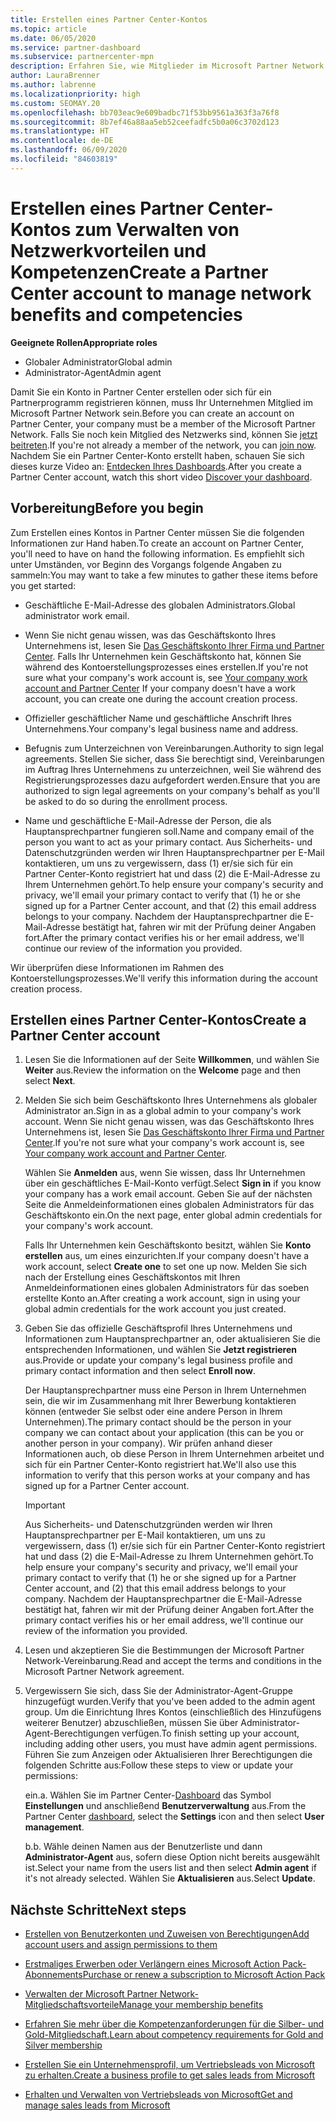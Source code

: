 ```yaml
---
title: Erstellen eines Partner Center-Kontos
ms.topic: article
ms.date: 06/05/2020
ms.service: partner-dashboard
ms.subservice: partnercenter-mpn
description: Erfahren Sie, wie Mitglieder im Microsoft Partner Network ein Partner Center-Konto erstellen können, um ihre Netzwerkvorteile und Kompetenzen zu verwalten.
author: LauraBrenner
ms.author: labrenne
ms.localizationpriority: high
ms.custom: SEOMAY.20
ms.openlocfilehash: bb703eac9e609badbc71f53bb9561a363f3a76f8
ms.sourcegitcommit: 8b7ef46a88aa5eb52ceefadfc5b0a06c3702d123
ms.translationtype: HT
ms.contentlocale: de-DE
ms.lasthandoff: 06/09/2020
ms.locfileid: "84603819"
---
```

# <a name="create-a-partner-center-account-to-manage-network-benefits-and-competencies"></a><span data-ttu-id="2fa52-103">Erstellen eines Partner Center-Kontos zum Verwalten von Netzwerkvorteilen und Kompetenzen</span><span class="sxs-lookup"><span data-stu-id="2fa52-103">Create a Partner Center account to manage network benefits and competencies</span></span>

<span data-ttu-id="2fa52-104">**Geeignete Rollen**</span><span class="sxs-lookup"><span data-stu-id="2fa52-104">**Appropriate roles**</span></span>

- <span data-ttu-id="2fa52-105">Globaler Administrator</span><span class="sxs-lookup"><span data-stu-id="2fa52-105">Global admin</span></span>
- <span data-ttu-id="2fa52-106">Administrator-Agent</span><span class="sxs-lookup"><span data-stu-id="2fa52-106">Admin agent</span></span>

<span data-ttu-id="2fa52-107">Damit Sie ein Konto in Partner Center erstellen oder sich für ein Partnerprogramm registrieren können, muss Ihr Unternehmen Mitglied im Microsoft Partner Network sein.</span><span class="sxs-lookup"><span data-stu-id="2fa52-107">Before you can create an account on Partner Center, your company must be a member of the Microsoft Partner Network.</span></span> <span data-ttu-id="2fa52-108">Falls Sie noch kein Mitglied des Netzwerks sind, können Sie [jetzt beitreten](https://partner.microsoft.com/commercial#).</span><span class="sxs-lookup"><span data-stu-id="2fa52-108">If you're not already a member of the network, you can [join now](https://partner.microsoft.com/commercial#).</span></span> <span data-ttu-id="2fa52-109">Nachdem Sie ein Partner Center-Konto erstellt haben, schauen Sie sich dieses kurze Video an: [Entdecken Ihres Dashboards](https://vimeo.com/290338211).</span><span class="sxs-lookup"><span data-stu-id="2fa52-109">After you create a Partner Center account, watch this short video [Discover your dashboard](https://vimeo.com/290338211).</span></span>

## <a name="before-you-begin"></a><span data-ttu-id="2fa52-110">Vorbereitung</span><span class="sxs-lookup"><span data-stu-id="2fa52-110">Before you begin</span></span>

<span data-ttu-id="2fa52-111">Zum Erstellen eines Kontos in Partner Center müssen Sie die folgenden Informationen zur Hand haben.</span><span class="sxs-lookup"><span data-stu-id="2fa52-111">To create an account on Partner Center, you'll need to have on hand the following information.</span></span> <span data-ttu-id="2fa52-112">Es empfiehlt sich unter Umständen, vor Beginn des Vorgangs folgende Angaben zu sammeln:</span><span class="sxs-lookup"><span data-stu-id="2fa52-112">You may want to take a few minutes to gather these items before you get started:</span></span>

-   <span data-ttu-id="2fa52-113">Geschäftliche E-Mail-Adresse des globalen Administrators.</span><span class="sxs-lookup"><span data-stu-id="2fa52-113">Global administrator work email.</span></span>

-   <span data-ttu-id="2fa52-114">Wenn Sie nicht genau wissen, was das Geschäftskonto Ihres Unternehmens ist, lesen Sie [Das Geschäftskonto Ihrer Firma und Partner Center](azure-active-directory-tenants-and-partner-center.md). Falls Ihr Unternehmen kein Geschäftskonto hat, können Sie während des Kontoerstellungsprozesses eines erstellen.</span><span class="sxs-lookup"><span data-stu-id="2fa52-114">If you're not sure what your company's work account is, see [Your company work account and Partner Center](azure-active-directory-tenants-and-partner-center.md) If your company doesn't have a work account, you can create one during the account creation process.</span></span> 

-   <span data-ttu-id="2fa52-115">Offizieller geschäftlicher Name und geschäftliche Anschrift Ihres Unternehmens.</span><span class="sxs-lookup"><span data-stu-id="2fa52-115">Your company's legal business name and address.</span></span>  

-   <span data-ttu-id="2fa52-116">Befugnis zum Unterzeichnen von Vereinbarungen.</span><span class="sxs-lookup"><span data-stu-id="2fa52-116">Authority to sign legal agreements.</span></span> <span data-ttu-id="2fa52-117">Stellen Sie sicher, dass Sie berechtigt sind, Vereinbarungen im Auftrag Ihres Unternehmens zu unterzeichnen, weil Sie während des Registrierungsprozesses dazu aufgefordert werden.</span><span class="sxs-lookup"><span data-stu-id="2fa52-117">Ensure that you are authorized to sign legal agreements on your company's behalf as you'll be asked to do so during the enrollment process.</span></span>

-   <span data-ttu-id="2fa52-118">Name und geschäftliche E-Mail-Adresse der Person, die als Hauptansprechpartner fungieren soll.</span><span class="sxs-lookup"><span data-stu-id="2fa52-118">Name and company email of the person you want to act as your primary contact.</span></span> <span data-ttu-id="2fa52-119">Aus Sicherheits- und Datenschutzgründen werden wir Ihren Hauptansprechpartner per E-Mail kontaktieren, um uns zu vergewissern, dass (1) er/sie sich für ein Partner Center-Konto registriert hat und dass (2) die E-Mail-Adresse zu Ihrem Unternehmen gehört.</span><span class="sxs-lookup"><span data-stu-id="2fa52-119">To help ensure your company's security and privacy, we'll email your primary contact to verify that (1) he or she signed up for a Partner Center account, and that (2) this email address belongs to your company.</span></span> <span data-ttu-id="2fa52-120">Nachdem der Hauptansprechpartner die E-Mail-Adresse bestätigt hat, fahren wir mit der Prüfung deiner Angaben fort.</span><span class="sxs-lookup"><span data-stu-id="2fa52-120">After the primary contact verifies his or her email address, we'll continue our review of the information you provided.</span></span>

<span data-ttu-id="2fa52-121">Wir überprüfen diese Informationen im Rahmen des Kontoerstellungsprozesses.</span><span class="sxs-lookup"><span data-stu-id="2fa52-121">We'll verify this information during the account creation process.</span></span> 
 
## <a name="create-a-partner-center-account"></a><span data-ttu-id="2fa52-122">Erstellen eines Partner Center-Kontos</span><span class="sxs-lookup"><span data-stu-id="2fa52-122">Create a Partner Center account</span></span>

1.  <span data-ttu-id="2fa52-123">Lesen Sie die Informationen auf der Seite **Willkommen**, und wählen Sie **Weiter** aus.</span><span class="sxs-lookup"><span data-stu-id="2fa52-123">Review the information on the **Welcome** page and then select **Next**.</span></span>

2.  <span data-ttu-id="2fa52-124">Melden Sie sich beim Geschäftskonto Ihres Unternehmens als globaler Administrator an.</span><span class="sxs-lookup"><span data-stu-id="2fa52-124">Sign in as a global admin to your company's work account.</span></span> <span data-ttu-id="2fa52-125">Wenn Sie nicht genau wissen, was das Geschäftskonto Ihres Unternehmens ist, lesen Sie [Das Geschäftskonto Ihrer Firma und Partner Center](azure-active-directory-tenants-and-partner-center.md).</span><span class="sxs-lookup"><span data-stu-id="2fa52-125">If you're not sure what your company's work account   is, see [Your company work account and Partner Center](azure-active-directory-tenants-and-partner-center.md).</span></span>

    <span data-ttu-id="2fa52-126">Wählen Sie **Anmelden** aus, wenn Sie wissen, dass Ihr Unternehmen über ein geschäftliches E-Mail-Konto verfügt.</span><span class="sxs-lookup"><span data-stu-id="2fa52-126">Select **Sign in** if you know your company has a work email account.</span></span> <span data-ttu-id="2fa52-127">Geben Sie auf der nächsten Seite die Anmeldeinformationen eines globalen Administrators für das Geschäftskonto ein.</span><span class="sxs-lookup"><span data-stu-id="2fa52-127">On the next page, enter global admin credentials for your company's work account.</span></span> 

    <span data-ttu-id="2fa52-128">Falls Ihr Unternehmen kein Geschäftskonto besitzt, wählen Sie **Konto erstellen** aus, um eines einzurichten.</span><span class="sxs-lookup"><span data-stu-id="2fa52-128">If your company doesn't have a work account, select **Create one** to set one up now.</span></span> <span data-ttu-id="2fa52-129">Melden Sie sich nach der Erstellung eines Geschäftskontos mit Ihren Anmeldeinformationen eines globalen Administrators für das soeben erstellte Konto an.</span><span class="sxs-lookup"><span data-stu-id="2fa52-129">After creating a work account, sign in using your global admin credentials for the work account you just created.</span></span>

3.  <span data-ttu-id="2fa52-130">Geben Sie das offizielle Geschäftsprofil Ihres Unternehmens und Informationen zum Hauptansprechpartner an, oder aktualisieren Sie die entsprechenden Informationen, und wählen Sie **Jetzt registrieren** aus.</span><span class="sxs-lookup"><span data-stu-id="2fa52-130">Provide or update your company's legal business profile and primary contact information and then select **Enroll now**.</span></span> 

    <span data-ttu-id="2fa52-131">Der Hauptansprechpartner muss eine Person in Ihrem Unternehmen sein, die wir im Zusammenhang mit Ihrer Bewerbung kontaktieren können (entweder Sie selbst oder eine andere Person in Ihrem Unternehmen).</span><span class="sxs-lookup"><span data-stu-id="2fa52-131">The primary contact should be the person in your company we can contact about your application (this can be you or another person in your company).</span></span> <span data-ttu-id="2fa52-132">Wir prüfen anhand dieser Informationen auch, ob diese Person in Ihrem Unternehmen arbeitet und sich für ein Partner Center-Konto registriert hat.</span><span class="sxs-lookup"><span data-stu-id="2fa52-132">We'll also use this information to verify that this person works at your company and has signed up for a Partner Center account.</span></span>

    > [!IMPORTANT]  
    > <span data-ttu-id="2fa52-133">Aus Sicherheits- und Datenschutzgründen werden wir Ihren Hauptansprechpartner per E-Mail kontaktieren, um uns zu vergewissern, dass (1) er/sie sich für ein Partner Center-Konto registriert hat und dass (2) die E-Mail-Adresse zu Ihrem Unternehmen gehört.</span><span class="sxs-lookup"><span data-stu-id="2fa52-133">To help ensure your company's security and privacy, we'll email your primary contact to verify that (1) he or she signed up for a Partner Center account, and (2) that this email address belongs to your company.</span></span> <span data-ttu-id="2fa52-134">Nachdem der Hauptansprechpartner die E-Mail-Adresse bestätigt hat, fahren wir mit der Prüfung deiner Angaben fort.</span><span class="sxs-lookup"><span data-stu-id="2fa52-134">After the primary contact verifies his or her email address, we'll continue our review of the information you provided.</span></span>

4.  <span data-ttu-id="2fa52-135">Lesen und akzeptieren Sie die Bestimmungen der Microsoft Partner Network-Vereinbarung.</span><span class="sxs-lookup"><span data-stu-id="2fa52-135">Read and accept the terms and conditions in the Microsoft Partner Network agreement.</span></span> 

5.  <span data-ttu-id="2fa52-136">Vergewissern Sie sich, dass Sie der Administrator-Agent-Gruppe hinzugefügt wurden.</span><span class="sxs-lookup"><span data-stu-id="2fa52-136">Verify that you've been added to the admin agent group.</span></span> <span data-ttu-id="2fa52-137">Um die Einrichtung Ihres Kontos (einschließlich des Hinzufügens weiterer Benutzer) abzuschließen, müssen Sie über Administrator-Agent-Berechtigungen verfügen.</span><span class="sxs-lookup"><span data-stu-id="2fa52-137">To finish setting up your account, including adding other users, you must have admin agent permissions.</span></span> <span data-ttu-id="2fa52-138">Führen Sie zum Anzeigen oder Aktualisieren Ihrer Berechtigungen die folgenden Schritte aus:</span><span class="sxs-lookup"><span data-stu-id="2fa52-138">Follow these steps to view or update your permissions:</span></span>

    <span data-ttu-id="2fa52-139">ein.</span><span class="sxs-lookup"><span data-stu-id="2fa52-139">a.</span></span> <span data-ttu-id="2fa52-140">Wählen Sie im Partner Center-[Dashboard](https://partner.microsoft.com/dashboard/home**) das Symbol **Einstellungen** und anschließend **Benutzerverwaltung** aus.</span><span class="sxs-lookup"><span data-stu-id="2fa52-140">From the Partner Center [dashboard](https://partner.microsoft.com/dashboard/home**), select the **Settings** icon and then select **User management**.</span></span>  

    <span data-ttu-id="2fa52-141">b.</span><span class="sxs-lookup"><span data-stu-id="2fa52-141">b.</span></span> <span data-ttu-id="2fa52-142">Wähle deinen Namen aus der Benutzerliste und dann **Administrator-Agent** aus, sofern diese Option nicht bereits ausgewählt ist.</span><span class="sxs-lookup"><span data-stu-id="2fa52-142">Select your name from the users list and then select **Admin agent** if it's not already selected.</span></span> <span data-ttu-id="2fa52-143">Wählen Sie **Aktualisieren** aus.</span><span class="sxs-lookup"><span data-stu-id="2fa52-143">Select **Update**.</span></span>  

## <a name="next-steps"></a><span data-ttu-id="2fa52-144">Nächste Schritte</span><span class="sxs-lookup"><span data-stu-id="2fa52-144">Next steps</span></span>

-   [<span data-ttu-id="2fa52-145">Erstellen von Benutzerkonten und Zuweisen von Berechtigungen</span><span class="sxs-lookup"><span data-stu-id="2fa52-145">Add account users and assign permissions to them</span></span>](create-user-accounts-and-set-permissions.md)

-   [<span data-ttu-id="2fa52-146">Erstmaliges Erwerben oder Verlängern eines Microsoft Action Pack-Abonnements</span><span class="sxs-lookup"><span data-stu-id="2fa52-146">Purchase or renew a subscription to Microsoft Action Pack</span></span>](mpn-get-action-pack.md)

-   [<span data-ttu-id="2fa52-147">Verwalten der Microsoft Partner Network-Mitgliedschaftsvorteile</span><span class="sxs-lookup"><span data-stu-id="2fa52-147">Manage your membership benefits</span></span>](manage-your-partner-network-benefits.md)

-   [<span data-ttu-id="2fa52-148">Erfahren Sie mehr über die Kompetenzanforderungen für die Silber- und Gold-Mitgliedschaft.</span><span class="sxs-lookup"><span data-stu-id="2fa52-148">Learn about competency requirements for Gold and Silver membership</span></span>](https://partner.microsoft.com/membership/competencies)

-   [<span data-ttu-id="2fa52-149">Erstellen Sie ein Unternehmensprofil, um Vertriebsleads von Microsoft zu erhalten.</span><span class="sxs-lookup"><span data-stu-id="2fa52-149">Create a business profile to get sales leads from Microsoft</span></span>](create-a-marketing-profile.md)

-   [<span data-ttu-id="2fa52-150">Erhalten und Verwalten von Vertriebsleads von Microsoft</span><span class="sxs-lookup"><span data-stu-id="2fa52-150">Get and manage sales leads from Microsoft</span></span>](responding-to-referrals.md)